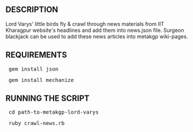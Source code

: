DESCRIPTION
-----------
Lord Varys' little birds fly & crawl through news materials from IIT Kharagpur website's headlines and add them into news.json file. Surgeon blackjack can be used to add these news articles into metakgp wiki-pages.

REQUIREMENTS
------------
<pre> gem install json </pre>
<pre> gem install mechanize </pre>

RUNNING THE SCRIPT
------------------
<pre> cd path-to-metakgp-lord-varys </pre>
<pre> ruby crawl-news.rb </pre>
